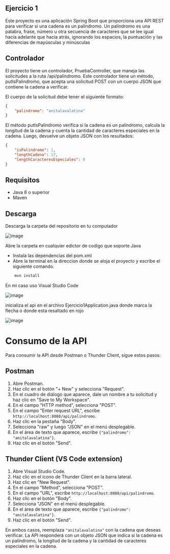 ## Ejercicio 1 

Este proyecto es una aplicación Spring Boot que proporciona una API REST para verificar si una cadena es un palíndromo. Un palíndromo es una palabra, frase, número u otra secuencia de caracteres que se lee igual hacia adelante que hacia atrás, ignorando los espacios, la puntuación y las diferencias de mayúsculas y minúsculas

## Controlador 

El proyecto tiene un controlador, PruebaController, que maneja las solicitudes a la ruta /api/palindromo. Este controlador tiene un método, putIsPalindromo, que acepta una solicitud POST con un cuerpo JSON que contiene la cadena a verificar.

El cuerpo de la solicitud debe tener el siguiente formato:

```json
{
    "palindromo": "anitalavalatina"
}
```
El método putIsPalindromo verifica si la cadena es un palíndromo, calcula la longitud de la cadena y cuenta la cantidad de caracteres especiales en la cadena. Luego, devuelve un objeto JSON con los resultados:

```json
{
    "isPalindromo": 1,
    "lengthCadena": 17,
    "lengthCaracteresEspeciales": 0
}
```

## Requisitos

- Java 8 o superior
- Maven

## Descarga 

Descarga la carpeta del repositorio en tu computador 



![image](https://github.com/jfpaezl/ejercicio-logica-Java/assets/108756151/236b8669-442e-41f2-bc37-aeb240bca3e5)

Abre la carpeta en cualquier edictor de codigo que soporte Java 

- Instala las dependencias del pom.xml
- Abre la terminal en la direccion donde se aloja el proyecto y escribe el siguiente comando.
```bash
    mvn install
```

En mi caso uso Visual Studio Code


![image](https://github.com/jfpaezl/ejercicio-logica-Java/assets/108756151/c485d857-7650-422e-b129-bc0b4395da5d)



inicializa el api en el archivo Ejercicio1Application.java donde marca la flecha o donde esta resaltado en rojo 

![image](https://github.com/jfpaezl/ejercicio-logica-Java/assets/108756151/8050cd33-a5ee-475f-a4d7-8bb7aad42204)

# Consumo de la API

Para consumir la API desde Postman o Thunder Client, sigue estos pasos:

## Postman

1. Abre Postman.
2. Haz clic en el botón "+ New" y selecciona "Request".
3. En el cuadro de diálogo que aparece, dale un nombre a tu solicitud y haz clic en "Save to My Workspace".
4. En el campo "HTTP method", selecciona "POST".
5. En el campo "Enter request URL", escribe `http://localhost:8080/api/palindromo`.
6. Haz clic en la pestaña "Body".
7. Selecciona "raw" y luego "JSON" en el menú desplegable.
8. En el área de texto que aparece, escribe `{"palindromo": "anitalavalatina"}`.
9. Haz clic en el botón "Send".

## Thunder Client (VS Code extension)

1. Abre Visual Studio Code.
2. Haz clic en el icono de Thunder Client en la barra lateral.
3. Haz clic en "New Request".
4. En el campo "Method", selecciona "POST".
5. En el campo "URL", escribe `http://localhost:8080/api/palindromo`.
6. Haz clic en el botón "Body".
7. Selecciona "JSON" en el menú desplegable.
8. En el área de texto que aparece, escribe `{"palindromo": "anitalavalatina"}`.
9. Haz clic en el botón "Send".

En ambos casos, reemplaza `"anitalavalatina"` con la cadena que deseas verificar. La API responderá con un objeto JSON que indica si la cadena es un palíndromo, la longitud de la cadena y la cantidad de caracteres especiales en la cadena.


